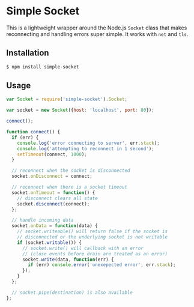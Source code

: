 # Simple Socket

This is a lightweight wrapper around the Node.js `Socket` class that makes reconnecting and handling errors super simple. It works with `net` and `tls`.

## Installation

```bash
$ npm install simple-socket
```

## Usage

```js
var Socket = require('simple-socket').Socket;

var socket = new Socket({host: 'localhost', port: 80});

connect();

function connect() {
  if (err) {
    console.log('error connecting to server', err.stack);
    console.log('attempting to reconnect in 1 second');
    setTimeout(connect, 1000);
  }

  // reconnect when the socket is disconnected
  socket.onDisconnect = connect;

  // reconnect when there is a socket timeout
  socket.onTimeout = function() {
    // disconnect clears all state
    socket.disconnect(connect);
  };

  // handle incoming data
  socket.onData = function(data) {
    // socket.writeable() will return false if the socket is 
    // disconnected or the underlying socket is not writable
    if (socket.writable()) {
      // socket.write() will callback with an error 
      // (close events before drain are treated as an error)
      socket.write(data, function(err) {
        if (err) console.error('unexepected error', err.stack);
      });
    }
  };

  // socket.pipe(destination) is also available
};

```
